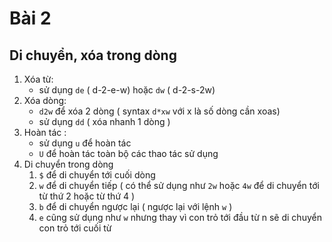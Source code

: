 # Bài 2

## Di chuyển, xóa trong dòng

1. Xóa từ: 
    - sử dụng `de` ( d-2-e-w) hoặc `dw` ( d-2-s-2w)
2. Xóa dòng:  
    - `d2w` để xóa 2 dòng ( syntax `d*xw` với x là số dòng cần xoas)
    - sử dụng `dd` ( xóa nhanh 1 dòng )
3. Hoàn tác :
    - sử dụng `u` để hoàn tác
    - `U` để hoàn tác toàn bộ các thao tác sử dụng
4. Di chuyển trong dòng
    1. `$` để di chuyển tới cuối dòng
    2. `w` để di chuyển tiếp ( có thể sử dụng như `2w` hoặc `4w` để di chuyển tới từ thứ 2 hoặc từ thứ 4 )
    3. `b` để di chuyển ngược lại ( ngược lại với lệnh `w` )
    4.  `e` cũng sử dụng như `w` nhưng thay vì con trỏ tới đầu từ n sẽ di chuyển con trỏ tới cuối từ